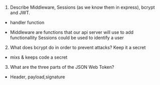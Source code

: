 <!-- Answers to the Short Answer Essay Questions go here -->

1.  Describe Middleware, Sessions (as we know them in express), bcrypt and JWT.
* handler function 

* Middleware are functions that our api server will use to add functionallity 
Sessions could be used to identify a user

2.  What does bcrypt do in order to prevent attacks?
Keep it a secret 

* mixs & keeps code a secret 

3.  What are the three parts of the JSON Web Token?
 * Header, payload,signature
